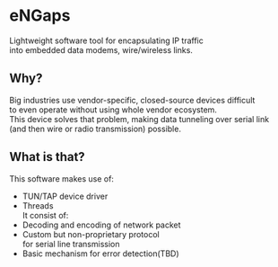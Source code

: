 # eNGaps  
Lightweight software tool for encapsulating IP traffic  
into embedded data modems, wire/wireless links.

## Why?  
Big industries use vendor-specific, closed-source devices difficult  
to even operate without using whole vendor ecosystem.  
This device solves that problem, making data tunneling over serial link  
(and then wire or radio transmission) possible.

## What is that?  
This software makes use of:
* TUN/TAP device driver
* Threads  
It consist of:
* Decoding and encoding of network packet
* Custom but non-proprietary protocol  
for serial line transmission  
* Basic mechanism for error detection(TBD)

